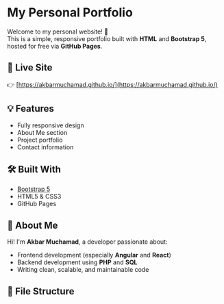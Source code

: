 # My Personal Portfolio

Welcome to my personal website! 🎉  
This is a simple, responsive portfolio built with **HTML** and **Bootstrap 5**, hosted for free via **GitHub Pages**.

## 🔗 Live Site
👉 [https://akbarmuchamad.github.io/](https://akbarmuchamad.github.io/)

## 💡 Features
- Fully responsive design
- About Me section
- Project portfolio
- Contact information

## 🛠️ Built With
- [Bootstrap 5](https://getbootstrap.com/)
- HTML5 & CSS3
- GitHub Pages

## 🧑 About Me
Hi! I'm **Akbar Muchamad**, a developer passionate about:
- Frontend development (especially **Angular** and **React**)
- Backend development using **PHP** and **SQL**
- Writing clean, scalable, and maintainable code

## 📂 File Structure